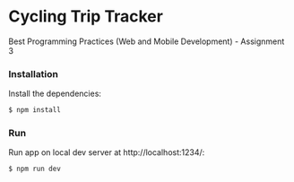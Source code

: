 # Cycling Trip Tracker

Best Programming Practices (Web and Mobile Development) - Assignment 3

### Installation
Install the dependencies:

```sh
$ npm install
```

### Run

Run app on local dev server at http://localhost:1234/:

```sh
$ npm run dev
```
